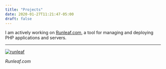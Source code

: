 ```yaml
---
title: "Projects"
date: 2020-01-27T11:21:47-05:00
draft: false
---
```


I am actively working on [Runleaf.com](https://runleaf.com), a tool for managing and deploying PHP applications and servers.

<hr>

[![runleaf](/images/runleaf.png "Runleaf")](https://runleaf.com)

*Runleaf.com*

<!-- <hr>

[![snapcase](https://placehold.it/1920x1080 "Snapcase")](https://snapcase.io)

*Snapcase.io* -->